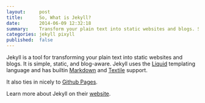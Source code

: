 ```yaml
---
layout:     post
title:      So, What is Jekyll?
date:       2014-06-09 12:32:18
summary:    Transform your plain text into static websites and blogs. Simple, static, and blog-aware.
categories: jekyll pixyll
published:  false
---
```


Jekyll is a tool for transforming your plain text into static websites and 
blogs. It is simple, static, and blog-aware. Jekyll uses the 
[Liquid](http://docs.shopify.com/themes/liquid-basics) templating
language and has builtin [Markdown](http://daringfireball.net/projects/markdown/)
and [Textile](http://en.wikipedia.org/wiki/Textile_(markup_language)) support.

It also ties in nicely to [Github Pages](https://pages.github.com/).

Learn more about Jekyll on their [website](http://jekyllrb.com/).

